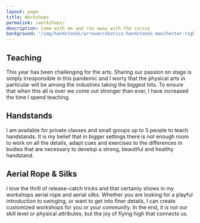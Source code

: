 ```yaml
---
layout: page
title: Workshops
permalink: /workshops/
description: Come with me and run away with the circus
background: "/img/handstands/arrowacrobatics-handstands-manchester-right.jpg"
---
```


## Teaching 
This year has been challenging for the arts. Sharing our passion on stage is simply irresponsible in this pandemic 
and I worry that the physical arts in particular will be among the industries taking the biggest hits.
To ensure that when this all is over we come out stronger than ever, I have increased the time I spend teaching.

## Handstands
I am available for private classes and small groups up to 5 people to teach handstands. It is my belief that in bigger
settings there is not enough room to work on all the details, adapt cues and exercises to the differences in bodies that 
are necessary to develop a strong, beautiful and healthy handstand.

## Aerial Rope & Silks
I love the thrill of release-catch tricks and that certainly shows in my workshops aerial rope and aerial silks. Whether you
are looking for a playful introduction to swinging, or want to get into finer details, I can create customized workshops for 
you or your community. In the end, it is not our skill level or physical attributes, but the joy of flying high that
connects us.